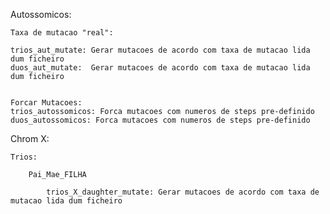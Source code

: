 Autossomicos:
	
	Taxa de mutacao "real":

	trios_aut_mutate: Gerar mutacoes de acordo com taxa de mutacao lida dum ficheiro
	duos_aut_mutate:  Gerar mutacoes de acordo com taxa de mutacao lida dum ficheiro


	Forcar Mutacoes:
	trios_autossomicos: Forca mutacoes com numeros de steps pre-definido
	duos_autossomicos: Forca mutacoes com numeros de steps pre-definido

Chrom X:
	
	Trios:
		
		Pai_Mae_FILHA
		
			trios_X_daughter_mutate: Gerar mutacoes de acordo com taxa de mutacao lida dum ficheiro

